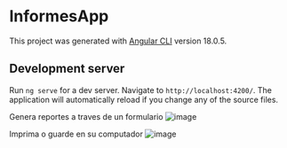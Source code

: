 # InformesApp

This project was generated with [Angular CLI](https://github.com/angular/angular-cli) version 18.0.5.

## Development server

Run `ng serve` for a dev server. Navigate to `http://localhost:4200/`. The application will automatically reload if you change any of the source files.

Genera reportes a traves de un formulario 
![image](https://github.com/germanCAST/reportesApp/assets/87241711/15a8ee0a-3268-4c1d-8675-6bf2aa42a2b8)

Imprima o guarde en su computador
![image](https://github.com/germanCAST/reportesApp/assets/87241711/d8b83ed5-9245-48c4-b4bf-2560cb15f469)

 
